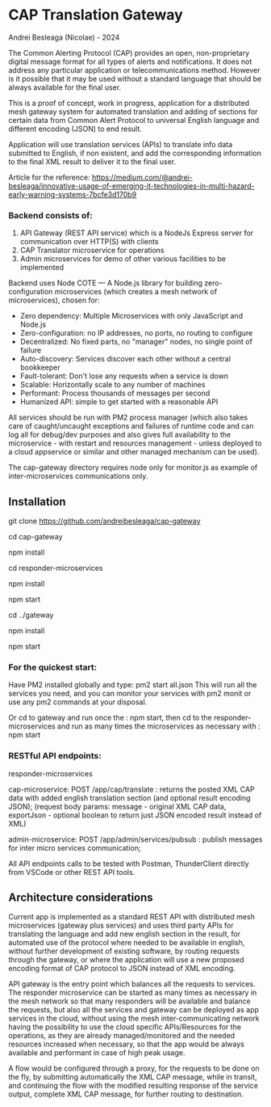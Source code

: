 # CAP Translation Gateway
Andrei Besleaga (Nicolae) - 2024

The Common Alerting Protocol (CAP) provides an open, non-proprietary digital message format for all types of alerts and notifications. It does not address any particular application or telecommunications method. However is it possible that it may be used without a standard language that should be always available for the final user.

This is a proof of concept, work in progress, application for a distributed mesh gateway system for automated translation and adding of sections for certain data from Common Alert Protocol to universal English language and different encoding (JSON) to end result.

Application will use translation services (APIs) to translate info data submitted to English, if non existent, and add the corresponding information to the final XML result to deliver it to the final user.

Article for the reference: https://medium.com/@andrei-besleaga/innovative-usage-of-emerging-it-technologies-in-multi-hazard-early-warning-systems-7bcfe3d170b9

### Backend consists of:

1. API Gateway (REST API service) which is a NodeJs Express server for communication over HTTP(S) with clients
2. CAP Translator microservice for operations
3. Admin microservices for demo of other various facilities to be implemented

Backend uses Node COTE — A Node.js library for building zero-configuration microservices (which creates a mesh network of microservices), chosen for:
- Zero dependency: Multiple Microservices with only JavaScript and Node.js 
- Zero-configuration: no IP addresses, no ports, no routing to configure
- Decentralized: No fixed parts, no "manager" nodes, no single point of failure
- Auto-discovery: Services discover each other without a central bookkeeper
- Fault-tolerant: Don't lose any requests when a service is down
- Scalable: Horizontally scale to any number of machines
- Performant: Process thousands of messages per second
- Humanized API: simple to get started with a reasonable API

All services should be run with PM2 process manager (which also takes care of caught/uncaught exceptions and failures of runtime code and can log all for debug/dev purposes and also gives full availability to the microservice - with restart and resources management - unless deployed to a cloud appservice or similar and other managed mechanism can be used).

The cap-gateway directory requires node only for monitor.js as example of inter-microservices communications only.

## Installation
git clone https://github.com/andreibesleaga/cap-gateway

cd cap-gateway

npm install

cd responder-microservices

npm install

npm start

cd ../gateway

npm install

npm start

### For the quickest start:

Have PM2 installed globally and type: pm2 start all.json
This will run all the services you need, and you can monitor your services with pm2 monit or use any pm2 commands at your disposal.

Or cd to gateway and run once the : npm start, then cd to the responder-microservices and run as many times the microservices as necessary with : npm start

### RESTful API endpoints:

responder-microservices

cap-microservice:
POST /app/cap/translate : returns the posted XML CAP data with added english translation section (and optional result encoding JSON);
(request body params: message - original XML CAP data, exportJson - optional boolean to return just JSON encoded result instead of XML)

admin-microservice:
POST /app/admin/services/pubsub : publish messages for inter micro services communication;


All API endpoints calls to be tested with Postman, ThunderClient directly from VSCode or other REST API tools.


## Architecture considerations

Current app is implemented as a standard REST API with distributed mesh microservices (gateway plus services) and uses third party APIs for translating the language and add new english section in the result, for automated use of the protocol where needed to be available in english, without further development of existing software, by routing requests through the gateway, or where the application will use a new proposed encoding format of CAP protocol to JSON instead of XML encoding.

API gateway is the entry point which balances all the requests to services. The responder microservice can be started as many times as necessary in the mesh network so that many responders will be available and balance the requests, but also all the services and gateway can be deployed as app services in the cloud, without using the mesh inter-communicating network having the possibility to use the cloud specific APIs/Resources for the operations, as they are already managed/monitored and the needed resources increased when necessary, so that the app would be always available and performant in case of high peak usage.

A flow would be configured through a proxy, for the requests to be done on the fly, by submitting automatically the XML CAP message, while in transit, and continuing the flow with the modified resulting response of the service output, complete XML CAP message, for further routing to destination.
